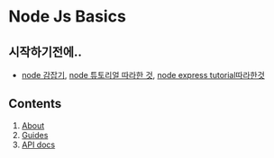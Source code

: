 # Node Js Basics

## 시작하기전에..
- [node 감잡기](https://www.youtube.com/watch?v=TlB_eWDSMt4&t=800s&ab_channel=ProgrammingwithMosh), [node 튜토리얼 따라한 것](https://github.com/hayoung0Lee/node-js-practice), [node express tutorial따라한것](https://github.com/hayoung0Lee/Node-Express)

## Contents
1. [About](Node-about/README.md)
2. [Guides](Node-guides/README.md)
3. [API docs](Node-docs/README.md)